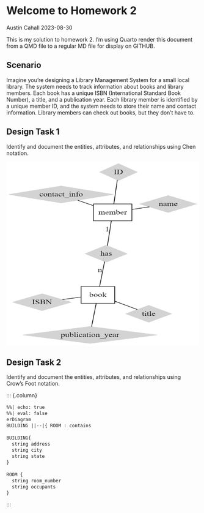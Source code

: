 # Welcome to Homework 2
Austin Cahall
2023-08-30

This is my solution to homework 2. I’m using Quarto render this document
from a QMD file to a regular MD file for display on GITHUB.

## Scenario

Imagine you’re designing a Library Management System for a small local
library. The system needs to track information about books and library
members. Each book has a unique ISBN (International Standard Book
Number), a title, and a publication year. Each library member is
identified by a unique member ID, and the system needs to store their
name and contact information. Library members can check out books, but
they don’t have to.

## Design Task 1

Identify and document the entities, attributes, and relationships using
Chen notation.

<div>

<div>

<img src="chen.png"
style="width:7in;height:5in" />

</div>

</div>

## Design Task 2

Identify and document the entities, attributes, and relationships using Crow’s Foot notation.

::: {.column}
```{mermaid}
%%| echo: true
%%| eval: false
erDiagram
BUILDING ||--|{ ROOM : contains

BUILDING{
  string address
  string city
  string state
}

ROOM {
  string room_number
  string occupants
}
```
:::

